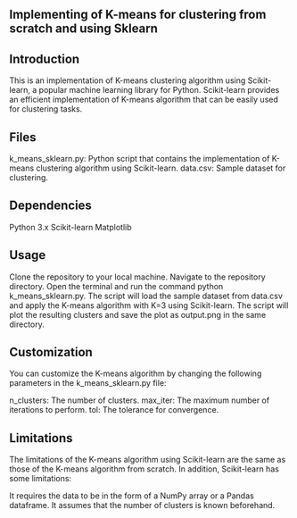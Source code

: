 ## Implementing of K-means for clustering from scratch and using Sklearn 

## Introduction
This is an implementation of K-means clustering algorithm using Scikit-learn, a popular machine learning library for Python. Scikit-learn provides an efficient implementation of K-means algorithm that can be easily used for clustering tasks.

## Files
k_means_sklearn.py: Python script that contains the implementation of K-means clustering algorithm using Scikit-learn.
data.csv: Sample dataset for clustering.

## Dependencies
Python 3.x
Scikit-learn
Matplotlib

## Usage
Clone the repository to your local machine.
Navigate to the repository directory.
Open the terminal and run the command python k_means_sklearn.py.
The script will load the sample dataset from data.csv and apply the K-means algorithm with K=3 using Scikit-learn.
The script will plot the resulting clusters and save the plot as output.png in the same directory.
## Customization
You can customize the K-means algorithm by changing the following parameters in the k_means_sklearn.py file:

n_clusters: The number of clusters.
max_iter: The maximum number of iterations to perform.
tol: The tolerance for convergence.

## Limitations
The limitations of the K-means algorithm using Scikit-learn are the same as those of the K-means algorithm from scratch. In addition, Scikit-learn has some limitations:

It requires the data to be in the form of a NumPy array or a Pandas dataframe.
It assumes that the number of clusters is known beforehand.
